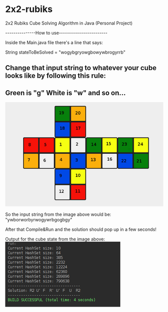 # 2x2-rubiks

2x2 Rubiks Cube Solving Algorithm in Java (Personal Project)

---------------How to use------------------------

Inside the Main.java file there's a line that says:

  String stateToBeSolved = \"wogybgryowgbowywbrogyrrb\"

Change that input string to whatever your cube looks like by following this rule:
------------
Green is "g"
White is "w"
and so on...
------------
![Sample](sample_input.jpg)

So the input string from the image above would be:
"ywborworbyrwogywrbgogbgy"

After that Compile&Run and the solution should pop up in a few seconds!

Output for the cube state from the image above:
![OutputExample](example_output.png)
